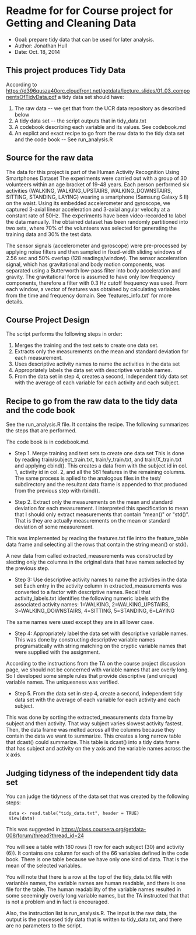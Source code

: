 # Readme for for Course project for Getting and Cleaning Data

- Goal: prepare tidy data that can be used for later analysis.
- Author:  Jonathan Hull
- Date: Oct. 18, 2014

## This project produces Tidy Data

According to https://d396qusza40orc.cloudfront.net/getdata/lecture_slides/01_03_componentsOfTidyData.pdf a tidy data set should have:

1.  The raw data -- we get that from the UCR data repository as described below
2. A tidy data set -- the script outputs that in tidy_data.txt
3.  A codebook describing each variable and its values.  See codebook.md
4.  An explict and exact recipe to go from the raw data to the tidy data set and the code book -- See run_analysis.R

## Source for the raw data

The data for this project is part of the Human Activity Recognition Using Smartphones Dataset
The experiments were carried out with a group of 30 volunteers within an age bracket of 19-48 years. Each person performed six activities (WALKING, WALKING_UPSTAIRS, WALKING_DOWNSTAIRS, SITTING, STANDING, LAYING) wearing a smartphone (Samsung Galaxy S II) on the waist. Using its embedded accelerometer and gyroscope, we captured 3-axial linear acceleration and 3-axial angular velocity at a constant rate of 50Hz. The experiments have been video-recorded to label the data manually. The obtained dataset has been randomly partitioned into two sets, where 70% of the volunteers was selected for generating the training data and 30% the test data. 

The sensor signals (accelerometer and gyroscope) were pre-processed by applying noise filters and then sampled in fixed-width sliding windows of 2.56 sec and 50% overlap (128 readings/window). The sensor acceleration signal, which has gravitational and body motion components, was separated using a Butterworth low-pass filter into body acceleration and gravity. The gravitational force is assumed to have only low frequency components, therefore a filter with 0.3 Hz cutoff frequency was used. From each window, a vector of features was obtained by calculating variables from the time and frequency domain. See 'features_info.txt' for more details. 

## Course Project Design

The  script performs the following steps in order:
1.  Merges the training and the test sets to create one data set.
2.  Extracts only the measurements on the mean and standard deviation for each measurement. 
3.  Uses descriptive activity names to name the activities in the data set
4.  Appropriately labels the data set with descriptive variable names. 
5.  From the data set in step 4, creates a second, independent tidy data set with the average of each variable for each activity and each subject.

## Recipe to go from the raw data to the tidy data and the code book

See the run_analysis.R file. It contains the recipe.  The following summarizes the steps that are performed.

The code book is in codebook.md.

- Step 1.  Merge training and test sets to create one data set
This is done by reading train/subject_train.txt, train/y_train.txt, and train/X_train.txt and applying cbind().  This creates a data from with the subject id in col. 1, activity id in col. 2, and all the 561 features in the remaining columns.  The same process is aplied to the analogous files in the test/ subdirectory and the resultant data frame is appended to that produced from the previous step with rbind().

- Step 2.  Extract only the measurements on the mean and standard deviation for each measurement.
I interpreted this specification to mean that I should only extract measurements that contain "mean()" or "std()".  That is they are actually measurements on the mean or standard deviation of some measurement.

This was implemented by reading the features.txt file intro the feature_table data frame and selecting all the rows that contain the string mean() or std().

A new data from called extracted_measurements was constructed by slecting only the columns in the original data that have names selected by the previous step.

- Step 3:  Use descriptive activity names to name the activities in the data set
Each entry in the activity column in extracted_measurements was converted to a factor with descriptive names.  Recall that activity_labels.txt identifies the following numeric labels with the associated activity names:  1=WALKING, 2=WALKING_UPSTAIRS, 3=WALKING_DOWNSTAIRS, 4=SITTING, 5=STANDING, 6=LAYING
 
The same names were used except they are in all lower case.

- Step 4:  Appropriately label the data set with descriptive variable names.
This was done by constructing descriptive variable names programatically with string matching on the cryptic variable names that were supplied with the assignment.

According to the instructions from the TA on the course project discussion page, we should not be concerned with variable names that are overly long.  So I developed some simple rules that provide descriptive (and unique) variable names.  The uniquesness was verified.

- Step 5.  From the data set in step 4, create a second, independent tidy data set with the average of each variable for each activity and each subject.

This was done by sorting the extracted_measurements data frame by subject and then activity.  That way subject varies slowest activity fastest.  Then, the data frame was melted across all the columns because they contain the data we want to summarize.  This creates a long narrow table that dcast() could summarize.  This table is dcast() into a tidy data frame that has subject and activity on the y axis and the variable names across the x axis.

## Judging tidyness of the independent tidy data set

You can judge the tidyness of the data set that was created by the following steps:
```` 
 data <- read.table("tidy_data.txt", header = TRUE) 
 View(data)
````
This was suggested in https://class.coursera.org/getdata-008/forum/thread?thread_id=24

You will see a table with 180 rows (1 row for each subject (30) and activity (6)).  It contains one column for each of the 66 variables defined in the code book.  There is one table because we have only one kind of data.  That is the mean of the selected variables.

You will note that there is a row at the top of the tidy_data.txt file with varianble names, the variable names are human readable, and there is one file for the table.  The human readability of the variable names resulted in some seeemingly overly long variable names, but the TA instructed that that is not a problem and in fact is encouraged.

Also, the instruction list is run_analysis.R.  The input is the raw data, the output is the processed tidy data that is written to tidy_data.txt, and there are no parameters to the script.

